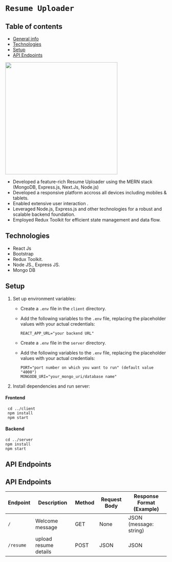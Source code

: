 # `Resume Uploader`

## Table of contents
* [General info](#general-info)
* [Technologies](#technologies)
* [Setup](#setup)
* [API Endpoints](#api-endpoints)


<img src="https://github.com/user-attachments/assets/bf3b4ca4-613c-4ccc-8358-e81c23d8c542" height="350" >

* Developed a feature-rich Resume Uploader using the MERN stack (MongoDB, Express.js, Next.Js, Node.js)
* Developed a responsive platform accross all devices including mobiles & tablets.
* Enabled extensive user interaction .
* Leveraged Node.js, Express.js and other technologies for a robust and scalable backend foundation.
* Employed Redux Toolkit for efficient state management and data flow.

## Technologies
* React Js
* Bootstrap
* Redux Toolkit.
* Node JS., Express JS.
* Mongo DB
   
## Setup
1. Set up environment variables:
   - Create a `.env` file in the `client` directory.
   - Add the following variables to the `.env` file, replacing the placeholder values with your actual credentials:
     ```
     REACT_APP_URL="your backend URL"
     ```

   - Create a `.env` file in the `server` directory.
   - Add the following variables to the `.env` file, replacing the placeholder values with your actual credentials:
     ```
     PORT="port number on which you want to run" (default value "4000")
     MONGODB_URI="your_mongo_uri/database name"
     ```
2. Install dependencies and run server:
#### Frontend
```
 cd ../client
 npm install
 npm start
```
#### Backend
```
cd ../server
npm install
npm start
```

## API Endpoints

## API Endpoints

| Endpoint | Description | Method | Request Body | Response Format (Example) |
|----------|-------------|--------|--------------|----------------------------|
| `/` | Welcome message | GET | None | JSON (message: string) |
| `/resume` | upload resume details | POST | JSON | JSON |



